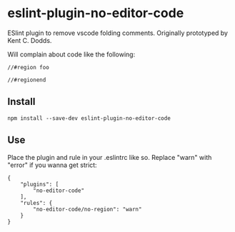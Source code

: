 # eslint-plugin-no-editor-code
ESlint plugin to remove vscode folding comments. Originally prototyped by Kent C. Dodds.

Will complain about code like the following:

```es6
//#region foo

//#regionend
```

## Install
`npm install --save-dev eslint-plugin-no-editor-code`

## Use
Place the plugin and rule in your .eslintrc like so. Replace "warn" with "error" if you wanna get strict:
```es6
{
    "plugins": [
        "no-editor-code"
    ],
    "rules": {
        "no-editor-code/no-region": "warn"
    }
}
```
